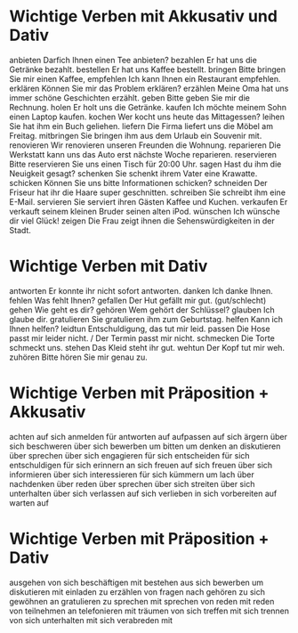 # Wichtige Verben mit Akkusativ und Dativ 
anbieten 
Darfich Ihnen einen Tee anbieten? 
bezahlen 
Er hat uns die Getränke bezahlt. 
bestellen 
Er hat uns Kaffee bestellt. 
bringen 
Bitte bringen Sie mir einen Kaffee, 
empfehlen 
Ich kann Ihnen ein Restaurant empfehlen. 
erklären 
Können Sie mir das Problem erklären? 
erzählen 
Meine Oma hat uns immer schöne Geschichten erzählt. 
geben 
Bitte geben Sie mir die Rechnung. 
holen 
Er holt uns die Getränke. 
kaufen 
Ich möchte meinem Sohn einen Laptop kaufen. 
kochen 
Wer kocht uns heute das Mittagessen? 
leihen 
Sie hat ihm ein Buch geliehen. 
liefern 
Die Firma liefert uns die Möbel am Freitag. 
mitbringen 
Sie bringen ihm aus dem Urlaub ein Souvenir mit. 
renovieren 
Wir renovieren unseren Freunden die Wohnung. 
reparieren 
Die Werkstatt kann uns das Auto erst nächste Woche reparieren. 
reservieren 
Bitte reservieren Sie uns einen Tisch für 																20:00 Uhr. 
sagen 
Hast du ihm die Neuigkeit gesagt? 
schenken 
Sie schenkt ihrem Vater eine Krawatte. 
schicken 
Können Sie uns bitte Informationen schicken? 
schneiden 
Der Friseur hat ihr die Haare super geschnitten. 
schreiben 
Sie schreibt ihm eine E-Mail. 
servieren 
Sie serviert ihren Gästen Kaffee und Kuchen. 
verkaufen 
Er verkauft seinem kleinen Bruder seinen alten iPod. 
wünschen 
Ich wünsche dir viel Glück! 
zeigen 
Die Frau zeigt ihnen die Sehenswürdigkeiten in der Stadt. 
# Wichtige Verben mit Dativ 
antworten 
Er konnte ihr nicht sofort antworten. 
danken 
Ich danke Ihnen. 
fehlen 
Was fehlt Ihnen? 
gefallen 
Der Hut gefällt mir gut. 
(gut/schlecht) gehen 
Wie geht es dir? 
gehören 
Wem gehört der Schlüssel? 
glauben 
Ich glaube dir. 
gratulieren 
Sie gratulieren ihm zum Geburtstag. 
helfen 
Kann ich Ihnen helfen? 
leidtun 
Entschuldigung, das tut mir leid. 
passen 
Die Hose passt mir leider nicht. / Der Termin passt mir nicht. 
schmecken 
Die Torte schmeckt uns. 
stehen 
Das Kleid steht ihr gut. 
wehtun 
Der Kopf tut mir weh. 
zuhören 
Bitte hören Sie mir genau zu. 

# Wichtige Verben mit Präposition + Akkusativ 
achten auf 
sich anmelden für 
antworten auf 
aufpassen auf 
sich ärgern über 
sich beschweren über 
sich bewerben um 
bitten um 
denken an 
diskutieren über 
sprechen über 
sich engagieren für 
sich entscheiden für 
sich entschuldigen für 
sich erinnern an 
sich freuen auf 
sich freuen über 
sich informieren über 
sich interessieren für 
sich kümmern um 
lach über 
nachdenken über 
reden über 
sprechen über 
sich streiten über 
sich unterhalten über 
sich verlassen auf 
sich verlieben in 
sich vorbereiten auf 
warten auf 

# Wichtige Verben mit Präposition + Dativ 
ausgehen von 
sich beschäftigen mit 
bestehen aus 
sich bewerben um 
diskutieren mit 
einladen zu 
erzählen von 
fragen nach 
gehören zu 
sich gewöhnen an 
gratulieren zu 
sprechen mit 
sprechen von 
reden mit 
reden von 
teilnehmen an 
telefonieren mit 
träumen von 
sich treffen mit 
sich trennen von 
sich unterhalten mit 
sich verabreden mit 
											

												
													
														
													


														

											